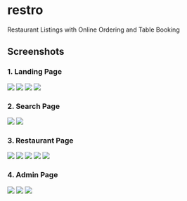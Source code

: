# restro

Restaurant Listings with Online Ordering and Table Booking

## Screenshots

### 1. Landing Page

![](./docs/image9.png)
![](./docs/image2.png)
![](./docs/image19.png)
![](./docs/image15.png)

### 2. Search Page

![](./docs/image5.png)
![](./docs/image21.png)

### 3. Restaurant Page

![](./docs/image1.png)
![](./docs/image14.png)
![](./docs/image6.png)
![](./docs/image8.png)
![](./docs/image17.png)

### 4. Admin Page

![](./docs/image10.png)
![](./docs/image13.png)
![](./docs/image4.png)
